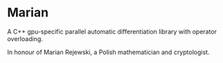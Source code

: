 Marian
======
A C++ gpu-specific parallel automatic differentiation library
with operator overloading.

In honour of Marian Rejewski, a Polish mathematician and
cryptologist.

